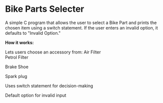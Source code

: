 # Bike Parts Selecter

A simple C program that allows the user to select a Bike Part and prints the chosen item using a switch statement. If the user enters an invalid option, it defaults to "Invalid Option."

**How it works:**

Lets users choose an accessory from:
Air Filter<br>
Petrol Filter

Brake Shoe

Spark plug

Uses switch statement for decision-making

Default option for invalid input
